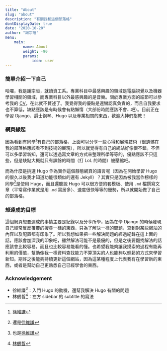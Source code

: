 ```yaml
---
title: "About"
slug: "about"
description: "有關我和這個部落格"
dontDisplayDate: true
date: "2020-10-20"
author: "謝宗晅"
menu:
    main:
        name: About
        weight: -90
        params:
            icon: user
---
```


### 簡單介紹一下自己

哈囉，我是謝宗晅，就讀資工系。專業科目中最感興趣的領域是電腦視覺以及機器學習相關的領域，而專業科目以外最感興趣的是音樂。關於專業方面的細節可以參考我的 [CV](/files/CV_latex.pdf)，在此就不贅述了。我覺得我的優點是還蠻認真負責的，而且自我要求也不算低，缺點應該是有時候會有點懶惰（大部份時間應該不會...吧）。目前正在學習 Django、爵士鋼琴、Hugo 以及專業相關的東西，歡迎大神們指教！

### 網頁緣起

因為看到有同學[^1]有自己的部落格，上面可以分享一些心得和展現技術（很遺憾在我的部落格應該看不到技術的展現），所以就覺得有自己的網站好像很不錯。不但可以多學習新知，還可以透過寫文章的方式來整理所學等等的，優點應該不只這些，但是缺點大概就只有課餘的時間（打 LoL 的時間）被壓縮吧。

而為什麼是挑選 Hugo 作為實作這個靜態網頁的語言呢（因為在開始學習 Hugo 的很久以後我才知道功能很類似的還有 Jekyll）？其實只是因為被我當作榜樣的同學[^2]是使用 Hugo，而且還聽說 Hugo 可以很方便的套模板、使用 `.md` 檔撰寫文章（平常寫作業就是用 `.md` 寫居多）、速度很快等等的優勢，所以就開始做了自己的部落格。

[^1]: [徐維謙](https://jameshsu.csie.org/)
[^2]: 還是[徐維謙](https://jameshsu.csie.org/)

### 想達成的目標

這個網頁想要達成的事情主要是紀錄以及分享所學，因為在學 Django 的時候發現自己經常反反覆覆的搜尋一樣的東西，只為了解決一樣的問題，查到對某些網站的內容以及配置都有印象了。所以我想如果把一些解決問題的經過紀錄在這上面的話，應該會加深我的印象吧，雖然解法可能不是最優的，但是之後要翻找解法的話應該會比較容易，而且也比較容易能看的懂。也希望我能夠讓我摸索的過程有能再利用的價值，幫助像我一樣資料查找能力不算頂尖的人也能夠以輕鬆的方式來學習新知。期許之後能夠持續更新這個網站，因為這某種程度上代表我有在學習新的東西，或者是幫助自己更熟悉自己已經學會的東西。

### Acknowledgement

* 徐維謙[^3]：入門 Hugo 的動機，還幫我解決 Hugo 有關的問題
* 林鶴哲[^4]：左方 sidebar 的 subtitle 的寫法

[^3]: 也是[徐維謙](https://jameshsu.csie.org/)
[^4]: [林鶴哲](https://www.csie.ntu.edu.tw/~b07902028/)
